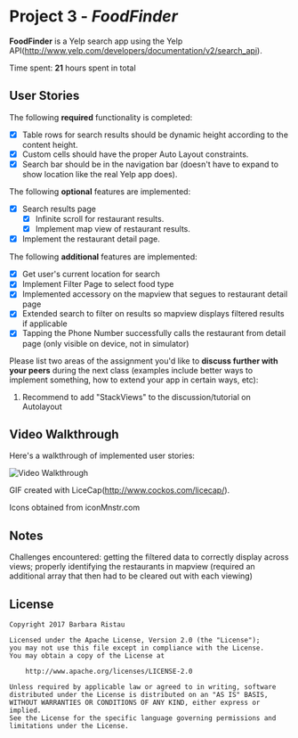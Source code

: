 # Project 3 - *FoodFinder*

**FoodFinder** is a Yelp search app using the Yelp API(http://www.yelp.com/developers/documentation/v2/search_api).

Time spent: **21** hours spent in total

## User Stories

The following **required** functionality is completed:

- [X] Table rows for search results should be dynamic height according to the content height.
- [X] Custom cells should have the proper Auto Layout constraints.
- [X] Search bar should be in the navigation bar (doesn't have to expand to show location like the real Yelp app does).

The following **optional** features are implemented:

- [X] Search results page
   - [X] Infinite scroll for restaurant results.
   - [X] Implement map view of restaurant results.
- [X] Implement the restaurant detail page.

The following **additional** features are implemented:

- [X] Get user's current location for search 
- [X] Implement Filter Page to select food type 
- [X] Implemented accessory on the mapview that segues to restaurant detail page 
- [X] Extended search to filter on results so mapview displays filtered results if applicable
- [X] Tapping the Phone Number successfully calls the restaurant from detail page (only visible on device, not in simulator)

Please list two areas of the assignment you'd like to **discuss further with your peers** during the next class (examples include better ways to implement something, how to extend your app in certain ways, etc):

1. Recommend to add "StackViews" to the discussion/tutorial on Autolayout 

## Video Walkthrough 

Here's a walkthrough of implemented user stories:

<img src='http://i.imgur.com/FleE4Ew.gif' title='Video Walkthrough' width='' alt='Video Walkthrough' />

GIF created with LiceCap(http://www.cockos.com/licecap/).

Icons obtained from iconMnstr.com

## Notes

Challenges encountered: getting the filtered data to correctly display across views; properly identifying the restaurants in mapview (required an additional array that then had to be cleared out with each viewing) 

## License

    Copyright 2017 Barbara Ristau 

    Licensed under the Apache License, Version 2.0 (the "License");
    you may not use this file except in compliance with the License.
    You may obtain a copy of the License at

        http://www.apache.org/licenses/LICENSE-2.0

    Unless required by applicable law or agreed to in writing, software
    distributed under the License is distributed on an "AS IS" BASIS,
    WITHOUT WARRANTIES OR CONDITIONS OF ANY KIND, either express or implied.
    See the License for the specific language governing permissions and
    limitations under the License.
